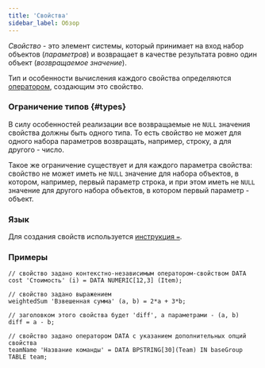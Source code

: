 ```yaml
---
title: 'Свойства'
sidebar_label: Обзор
---
```


*Свойство* - это элемент системы, который принимает на вход набор объектов (*параметров*) и возвращает в качестве результата ровно один объект (*возвращаемое значение*). 

Тип и особенности вычисления каждого свойства определяются [оператором](Property_operators_paradigm.md), создающим это свойство.

### Ограничение типов {#types}

В силу особенностей реализации все возвращаемые не `NULL` значения свойства должны быть одного типа. То есть свойство не может для одного набора параметров возвращать, например, строку, а для другого - число.

Такое же ограничение существует и для каждого параметра свойства: свойство не может иметь не `NULL` значение для набора объектов, в котором, например, первый параметр строка, и при этом иметь не `NULL` значение для другого набора объектов, в котором первый параметр - объект.

### Язык

Для создания свойств используется [инструкция `=`](=_statement.md). 

### Примеры

```lsf
// cвойство задано контекстно-независимым оператором-свойством DATA
cost 'Стоимость' (i) = DATA NUMERIC[12,3] (Item);

// cвойство задано выражением
weightedSum 'Взвешенная сумма' (a, b) = 2*a + 3*b;

// заголовком этого свойства будет 'diff', а параметрами - (a, b)
diff = a - b;

// свойство задано оператором DATA с указанием дополнительных опций свойства
teamName 'Название команды' = DATA BPSTRING[30](Team) IN baseGroup TABLE team; 
```
